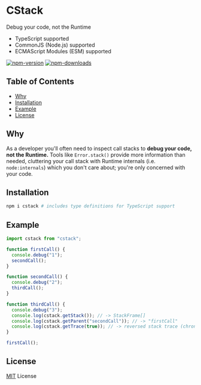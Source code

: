 # CStack

Debug your code, not the Runtime

- TypeScript supported
- CommonJS (Node.js) supported
- ECMAScript Modules (ESM) supported

[![npm-version](https://img.shields.io/npm/v/cstack.svg)](https://www.npmjs.com/package/cstack)
[![npm-downloads](https://img.shields.io/npm/dm/cstack.svg)](https://npmcharts.com/compare/cstack?minimal=true)

## Table of Contents

- [Why](#why)
- [Installation](#installation)
- [Example](#example)
- [License](#license)

## Why

As a developer you'll often need to inspect call stacks to **debug your code, not the Runtime.** 
Tools like `Error.stack()` provide more information than needed, cluttering your call stack with 
Runtime internals (i.e. `node:internals`) which you don't care about; you're only concerned with 
your code.

## Installation

```bash
npm i cstack # includes type definitions for TypeScript support
```

## Example

```ts
import cstack from "cstack";

function firstCall() {
  console.debug("1");
  secondCall();
}

function secondCall() {
  console.debug("2");
  thirdCall();
}

function thirdCall() {
  console.debug("3");
  console.log(cstack.getStack()); // -> StackFrame[]
  console.log(cstack.getParent("secondCall")); // -> "firstCall"
  console.log(cstack.getTrace(true)); // -> reversed stack trace (chronological)
}

firstCall();
```

## License

[MIT](LICENSE) License
